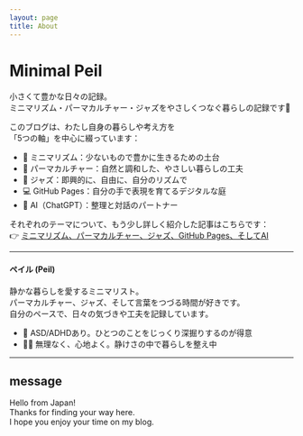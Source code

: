 ```yaml
---
layout: page
title: About
---
```


# Minimal Peil

小さくて豊かな日々の記録。  
ミニマリズム・パーマカルチャー・ジャズをやさしくつなぐ暮らしの記録です🌿

このブログは、わたし自身の暮らしや考え方を  
「5つの軸」を中心に綴っています：

- 🧹 ミニマリズム：少ないもので豊かに生きるための土台  
- 🌱 パーマカルチャー：自然と調和した、やさしい暮らしの工夫  
- 🎷 ジャズ：即興的に、自由に、自分のリズムで  
- 💻 GitHub Pages：自分の手で表現を育てるデジタルな庭  
- 🤖 AI（ChatGPT）：整理と対話のパートナー

それぞれのテーマについて、もう少し詳しく紹介した記事はこちらです：  
👉 [ミニマリズム、パーマカルチャー、ジャズ、GitHub Pages、そしてAI](https://www.minimal-peil.com/my-blog-theme/)

---

#### ペイル (Peil)

静かな暮らしを愛するミニマリスト。  
パーマカルチャー、ジャズ、そして言葉をつづる時間が好きです。  
自分のペースで、日々の気づきや工夫を記録しています。

- 🧠 ASD/ADHDあり。ひとつのことをじっくり深掘りするのが得意  
- 🚶‍♀️ 無理なく、心地よく。静けさの中で暮らしを整え中  

---

## message

Hello from Japan!  
Thanks for finding your way here.  
I hope you enjoy your time on my blog.
